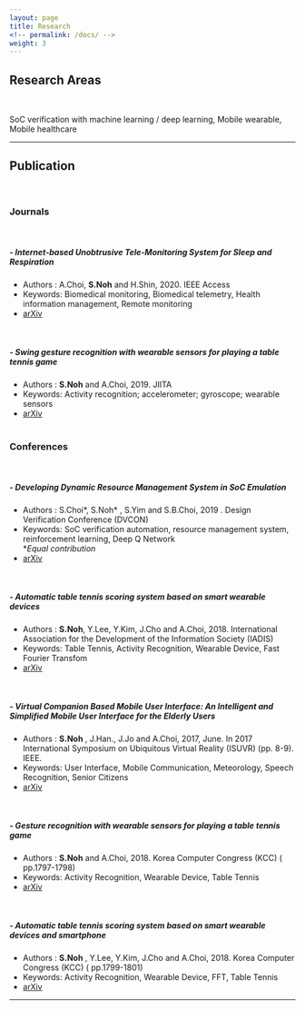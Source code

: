 ```yaml
---
layout: page
title: Research
<!-- permalink: /docs/ -->
weight: 3
---
```

## Research Areas

<br>


SoC verification with machine learning / deep learning, Mobile wearable, Mobile healthcare

---

## Publication

<br>

### Journals

<br>

##### - Internet-based Unobtrusive Tele-Monitoring System for Sleep and Respiration
- Authors : A.Choi, **S.Noh** and H.Shin, 2020. IEEE Access<br>
- Keywords: Biomedical monitoring, Biomedical telemetry, Health information management, Remote monitoring<br>
- [arXiv](https://ieeexplore.ieee.org/document/9075220?denied=)
<br>

##### - Swing gesture recognition with wearable sensors for playing a table tennis game
- Authors : **S.Noh** and A.Choi, 2019. JIITA<br>
- Keywords: Activity recognition; accelerometer; gyroscope; wearable sensors<br>
- [arXiv](http://jiita.org/v3n103/)
<br><br>

### Conferences
 
<br>

##### - Developing Dynamic Resource Management System in SoC Emulation
- Authors : S.Choi\*, S.Noh\* , S.Yim and S.B.Choi, 2019 . Design Verification Conference (DVCON)<br>
- Keywords: SoC verification automation, resource management system, reinforcement learning, Deep Q Network<br>
\**Equal contribution*<br>
- [arXiv](http://events.dvcon.org/events/proceedings.aspx?id=278--10)
<br>

##### - Automatic table tennis scoring system based on smart wearable devices
- Authors : **S.Noh**, Y.Lee, Y.Kim, J.Cho and A.Choi, 2018. International Association for the Development of the Information Society (IADIS)<br>
- Keywords: Table Tennis, Activity Recognition, Wearable Device, Fast Fourier Transfom<br>
- [arXiv](http://www.iadisportal.org/digital-library/automatic-table-tennis-scoring-system-based-on-smart-wearable-devices)
<br>

##### - Virtual Companion Based Mobile User Interface: An Intelligent and Simplified Mobile User Interface for the Elderly Users<br>
- Authors : **S.Noh** , J.Han., J.Jo and A.Choi, 2017, June. In 2017 International Symposium on Ubiquitous Virtual Reality (ISUVR) (pp. 8-9). IEEE.<br>
- Keywords: User Interface, Mobile Communication, Meteorology, Speech Recognition, Senior Citizens<br>
- [arXiv](https://ieeexplore.ieee.org/document/7988642)
<br>

##### - Gesture recognition with wearable sensors for playing a table tennis game
- Authors : **S.Noh** and A.Choi, 2018. Korea Computer Congress (KCC) ( pp.1797-1798)<br>
- Keywords: Activity Recognition, Wearable Device, Table Tennis<br>
- [arXiv](http://www.dbpia.co.kr/Journal/articleDetail?nodeId=NODE07503500)
<br>

##### - Automatic table tennis scoring system based on smart wearable devices and smartphone
- Authors : **S.Noh** , Y.Lee, Y.Kim, J.Cho and A.Choi, 2018. Korea Computer Congress (KCC) ( pp.1799-1801)<br>
- Keywords: Activity Recognition, Wearable Device, FFT, Table Tennis<br>
- [arXiv](http://www.dbpia.co.kr/Journal/articleDetail?nodeId=NODE07503501)

---